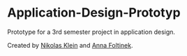 # Application-Design-Prototyp
Prototype for a 3rd semester project in application design.

Created by [Nikolas Klein](https://github.com/nikolasklein) and [Anna Foltinek](http://anna-foltinek.de/).
